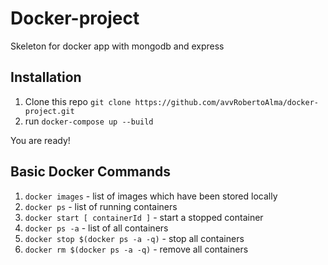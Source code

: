 # Docker-project
Skeleton for docker app with mongodb and express

## Installation

1. Clone this repo ``git clone https://github.com/avvRobertoAlma/docker-project.git``
2. run ``docker-compose up --build``

You are ready!

## Basic Docker Commands

1. ``docker images`` - list of images which have been stored locally
2.  ``docker ps`` - list of running containers 
3. ``docker start [ containerId ]`` - start a stopped container
4. ``docker ps -a`` - list of all containers
5. ``docker stop $(docker ps -a -q)`` - stop all containers
6. ``docker rm $(docker ps -a -q)`` - remove all containers
